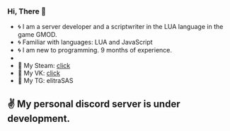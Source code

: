 ### Hi, There 👋

- 🌀 I am a server developer and a scriptwriter in the LUA language in the game GMOD.
- 🌀 Familiar with languages: LUA and JavaScript
- 🌀 I am new to programming. 9 months of experience.
- 
- 🔸 My Steam: [click](https://steamcommunity.com/id/Elitaire/)
- 🔸 My VK: [click](https://vk.com/x3dllx)
- 🔸 My TG: elitraSAS

## ✌ My personal discord server is under development.
